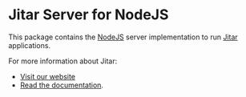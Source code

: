 
# Jitar Server for NodeJS

This package contains the [NodeJS](https://nodejs.org/) server implementation to run [Jitar](https://jitar.dev) applications.

For more information about Jitar:

* [Visit our website](https://jitar.dev)
* [Read the documentation](https://docs.jitar.dev).
